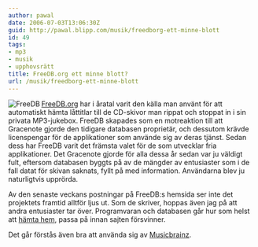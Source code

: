 ```yaml
---
author: pawal
date: 2006-07-03T13:06:30Z
guid: http://pawal.blipp.com/musik/freedborg-ett-minne-blott
id: 49
tags:
- mp3
- musik
- upphovsrätt
title: FreeDB.org ett minne blott?
url: /musik/freedborg-ett-minne-blott
---
```


<img align="left" alt="FreeDB" title="FreeDB" class="alignleft"
src="http://blipp.com/misc/freedb.png" /><a
href="http://www.freedb.org/">FreeDB.org</a> har i åratal varit den
källa man använt för att automatiskt hämta låttitlar till de CD-skivor
man rippat och stoppat in i sin privata MP3-jukebox. FreeDB skapades
som en motreaktion till att Gracenote gjorde den tidigare databasen
proprietär, och dessutom krävde licenspengar för de applikationer som
använde sig av deras tjänst. Sedan dess har FreeDB varit det främsta
valet för de som utvecklar fria applikationer. Det Gracenote gjorde
för alla dessa år sedan var ju väldigt fult, eftersom databasen byggts
på av de mängder av entusiaster som i de fall datat för skivan
saknats, fyllt på med information. Användarna blev ju naturligtvis
upprörda.

Av den senaste veckans postningar på FreeDB:s hemsida ser inte det
projektets framtid alltför ljus ut. Som de skriver, hoppas även jag på
att andra entusiaster tar över. Programvaran och databasen går hur som
helst att <a
href="http://www.freedb.org/modules.php?name=Sections&sop=listarticles&secid=7">hämta
hem</a>, passa på innan sajten försvinner.

Det går förstås även bra att använda sig av <a
href="http://musicbrainz.org/">Musicbrainz</a>.
